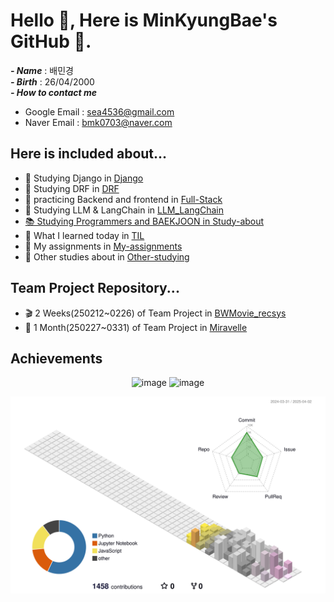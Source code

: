 # Hello 👋, Here is MinKyungBae's GitHub 🐰.
***- Name*** : 배민경 <br>
***- Birth*** : 26/04/2000 <br>
***- How to contact me*** <br>
  - Google Email : sea4536@gmail.com <br>
 - Naver Email : bmk0703@naver.com

## Here is included about...
- 📗 Studying Django in <a href="https://github.com/minkyungbae/Django">Django</a>
- 📘 Studying DRF in <a href="https://github.com/minkyungbae/DRF">DRF</a>
- 📘 practicing Backend and frontend in <a href="https://github.com/minkyungbae/Full-Stack">Full-Stack</a>
- 📙 Studying LLM & LangChain in <a href="https://github.com/minkyungbae/LLM_LangChain">LLM_LangChain
- 📚 Studying Programmers and BAEKJOON in <a href="https://github.com/minkyungbae/Study-about">Study-about</a>
- 📝 What I learned today in <a href="https://github.com/minkyungbae/TIL">TIL</a>
- 🧐 My assignments in <a href="https://github.com/minkyungbae/My-assignments/tree/main">My-assignments</a>
- 🤔 Other studies about in <a href="https://github.com/minkyungbae/Other-studying">Other-studying</a>

## Team Project Repository...
- 🎬 2 Weeks(250212~0226) of Team Project in <a href="https://github.com/Kkimminseo/UNO_BWMovie_recsys.git">BWMovie_recsys</a>
- 💫 1 Month(250227~0331) of Team Project in <a href="https://github.com/eungyukm/Miravelle.git">Miravelle</a>

## Achievements
<p align="center">
  <img width="350" alt="image" src="https://github.com/user-attachments/assets/8442ae32-a9bd-4a5f-92f9-a96ae865e26b" />
  <img width="350" alt="image" src="https://github.com/user-attachments/assets/b022fae1-bce5-4b4b-b750-78b9ea09fa20" />
</p>

<p align="center">
  <img src="./profile-3d-contrib/profile-season.svg" alt="3D Contribution Graph">
</p>
